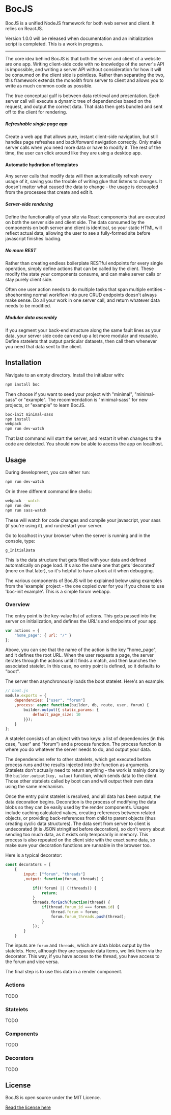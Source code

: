 
# BocJS

BocJS is a unified NodeJS framework for both web server and client. It relies on ReactJS.

Version 1.0.0 will be released when documentation and an initialization script is completed. This is a work in progress.

---

The core idea behind BocJS is that both the server and client of a website are one app. Writing client-side code with no knowledge of the server's API is impossible, and writing a server API without consideration for how it will be consumed on the client side is pointless. Rather than separating the two, this framework extends the monolith from server to client and allows you to write as much common code as possible.

The true conceptual gulf is between data retrieval and presentation. Each server call will execute a dynamic tree of dependencies based on the request, and output the correct data. That data then gets bundled and sent off to the client for rendering.

##### Refreshable single page app
Create a web app that allows pure, instant client-side navigation, but still handles page refreshes and back/forward navigation correctly. Only make server calls when you need more data or have to modify it. The rest of the time, the user can click around like they are using a desktop app.

#### Automatic hydration of templates
Any server calls that modify data will then automatically refresh every usage of it, saving you the trouble of writing glue that listens to changes. It doesn't matter what caused the data to change - the usage is decoupled from the processes that create and edit it.

##### Server-side rendering
Define the functionality of your site via React components that are executed on both the server side and client side. The data consumed by the components on both server and client is identical, so your static HTML will reflect actual data, allowing the user to see a fully-formed site before javascript finishes loading.

##### No more REST
Rather than creating endless boilerplate RESTful endpoints for every single operation, simply define actions that can be called by the client. These modify the state your components consume, and can make server calls or stay purely client side.

Often one user action needs to do multiple tasks that span multiple entities - shoehorning normal workflow into pure CRUD endpoints doesn't always make sense. Do all your work in one server call, and return whatever data needs to be modified.

##### Modular data assembly
If you segment your back-end structure along the same fault lines as your data, your server side code can end up a lot more modular and reusable. Define statelets that output particular datasets, then call them whenever you need that data sent to the client.

## Installation

Navigate to an empty directory. Install the initializer with:
```bash
npm install boc
```
Then choose if you want to seed your project with "minimal", "minimal-sass" or "example". The recommendation is "minimal-sass" for new projects, or "example" to learn BocJS.
```bash
boc-init minimal-sass
npm install
webpack
npm run dev-watch
```
That last command will start the server, and restart it when changes to the code are detected. You should now be able to access the app on localhost.

## Usage

During development, you can either run:
```bash
npm run dev-watch
```
Or in three different command line shells:
```bash
webpack --watch
npm run dev
npm run sass-watch
```
These will watch for code changes and compile your javascript, your sass (if you're using it), and run/restart your server.

Go to localhost in your browser when the server is running and in the console, type:
```
g_InitialData
```
This is the data structure that gets filled with your data and defined automatically on page load. It's also the same one that gets 'decorated' (more on that later), so it's helpful to have a look at it when debugging.

The various components of BocJS will be explained below using examples from the 'example' project - the one copied over for you if you chose to use 'boc-init example'. This is a simple forum webapp.

### Overview

The entry point is the key-value list of actions. This gets passed into the server on initialization, and defines the URL's and endpoints of your app.

```js
var actions = {
    "home_page": { url: "/" }
};
```
Above, you can see that the name of the action is the key "home_page", and it defines the root URL. When the user requests a page, the server iterates through the actions until it finds a match, and then launches the associated statelet. In this case, no entry point is defined, so it defaults to "boot".

The server then asynchronously loads the boot statelet. Here's an example:
```js
// boot.js
module.exports = {
    dependencies: ["user", "forum"]
    ,process: async function(builder, db, route, user, forum) {
        builder.output({ static_params: {
            default_page_size: 10
        }});
    }
};
```

A statelet consists of an object with two keys: a list of dependencies (in this case, "user" and "forum") and a process function. The process function is where you do whatever the server needs to do, and output your data.

The dependencies refer to other statelets, which get executed before process runs and the results injected into the function as arguments. Statelets don't actually need to return anything - the work is mainly done by the ```builder.output(key, value)``` function, which sends data to the client. Those other statelets called by boot can and will output their own data using the same mechanism.

Once the entry point statelet is resolved, and all data has been output, the data decoration begins. Decoration is the process of modifying the data blobs so they can be easily used by the render components. Usages include caching calculated values, creating references between related objects, or providing back-references from child to parent objects (thus creating cyclic data structures). The data sent from server to client is undecorated (it is JSON stringified before decoration), so don't worry about sending too much data, as it exists only temporarily in memory. This process is also repeated on the client side with the exact same data, so make sure your decoration functions are runnable in the browser too.

Here is a typical decorator:
```js
const decorators = [
    {
        input: ["forum", "threads"]
        ,output: function(forum, threads) {

            if((!forum) || (!threads)) {
                return;
            }
            threads.forEach(function(thread) {
                if(thread.forum_id === forum.id) {
                    thread.forum = forum;
                    forum.forum_threads.push(thread);
                }
            });
        }
    }
```
The inputs are ```forum``` and  ```threads```, which are data blobs output by the statelets. Here, although they are separate data items, we link them via the decorator. This way, if you have access to the thread, you have access to the forum and vice versa.

The final step is to use this data in a render component.

### Actions


TODO

### Statelets
TODO

### Components
TODO

### Decorators
TODO

## License

BocJS is open source under the MIT Licence. 

[Read the license here](./LICENSE)